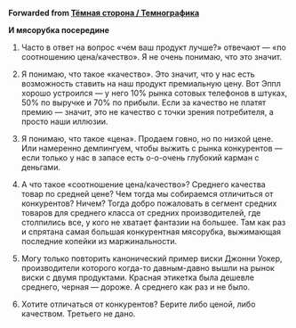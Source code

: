 **Forwarded from [Тёмная сторона / Темнографика](https://t.me/temno/2029)**

**И мясорубка посередине**

1. Часто в ответ на вопрос «чем ваш продукт лучше?» отвечают — «по соотношению цена/качество». Я не очень понимаю, что это значит.

2. Я понимаю, что такое «качество». Это значит, что у нас есть возможность ставить на наш продукт премиальную цену. Вот Эппл хорошо устроился — у него 10% рынка сотовых телефонов в штуках, 50% по выручке и 70% по прибыли. Если за качество не платят премию — значит, это не качество с точки зрения потребителя, а просто наши иллюзии.

3. Я понимаю, что такое «цена». Продаем говно, но по низкой цене. Или намеренно демпингуем, чтобы выжить с рынка конкурентов — если только у нас в запасе есть о-о-очень глубокий карман с деньгами.

4. А что такое «соотношение цена/качество»? Среднего качества товар по средней цене? Чем тогда мы собираемся отличиться от конкурентов? Ничем? Тогда добро пожаловать в сегмент средних товаров для среднего класса от средних производителей, где столпились все, у кого не хватает фантазии на большее. Там как раз и спрятана самая большая конкурентная мясорубка, выжимающая последние копейки из маржинальности.

5. Могу только повторить канонический пример виски Джонни Уокер, производители которого когда-то давным-давно вышли на рынок виски с двумя продуктами. Красная этикетка была дешевле среднего, черная — дороже. А среднего как раз и не было.

6. Хотите отличаться от конкурентов? Берите либо ценой, либо качеством. Третьего не дано.